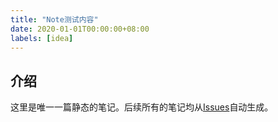 ```yaml
---
title: "Note测试内容"
date: 2020-01-01T00:00:00+08:00
labels: [idea]
---
```


## 介绍

这里是唯一一篇静态的笔记。后续所有的笔记均从[Issues](https://github.com/saltbo/blog/issues)自动生成。